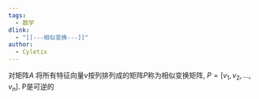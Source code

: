 ```yaml
---
tags:
  - 数学
dlink:
  - "[[---相似变换---]]"
author:
  - Cyletix
---
```

对矩阵$A$ 将所有特征向量$v$按列排列成的矩阵$P$称为相似变换矩阵, $P = [v_1, v_2, \ldots, v_n]$. P是可逆的